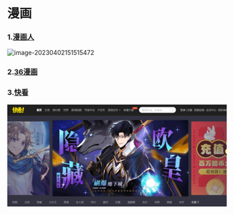 # 漫画

### 1.[漫画人](https://tel.dm5.com/)

![image-20230402151515472](C:\Users\19148\Desktop\java学习\study-notes\工具\有趣的网站\视频图片影视等资源\images\image-20230402151515472.png)

### 2.[36漫画](https://www.36mh.app/)

### 3.[快看](https://www.kuaikanmanhua.com/)

![image-20230402151849623](images/image-20230402151849623.png)